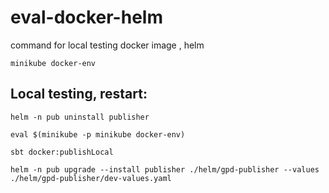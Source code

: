 # eval-docker-helm
command for local testing docker image , helm

```
minikube docker-env
```

## Local testing, restart:

```
helm -n pub uninstall publisher
```

```
eval $(minikube -p minikube docker-env)
```

```
sbt docker:publishLocal
```

```
helm -n pub upgrade --install publisher ./helm/gpd-publisher --values ./helm/gpd-publisher/dev-values.yaml
```
